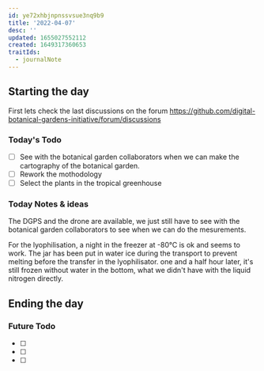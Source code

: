 ```yaml
---
id: ye72xhbjnpnssvsue3nq9b9
title: '2022-04-07'
desc: ''
updated: 1655027552112
created: 1649317360653
traitIds:
  - journalNote
---
```




## Starting the day

First lets check the last discussions on the forum https://github.com/digital-botanical-gardens-initiative/forum/discussions

### Today's Todo 

- [ ] See with the botanical garden collaborators when we can make the cartography of the botanical garden.
- [ ] Rework the mothodology
- [ ] Select the plants in the tropical greenhouse

### Today Notes & ideas
The DGPS and the drone are available, we just still have to see with the botanical garden collaborators to see when we can do the mesurements.

For the lyophilisation, a night in the freezer at -80°C is ok and seems to work. The jar has been put in water ice during the transport to prevent melting before the transfer in the lyophilisator. one and a half hour later, it's still frozen without water in the bottom, what we didn't have with the liquid nitrogen directly.



## Ending the day

### Future Todo

- [ ] 
- [ ] 
- [ ] 
